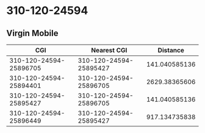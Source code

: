 # 310-120-24594
## Virgin Mobile


| CGI | Nearest CGI | Distance |
|-----|-------------|----------|
| 310-120-24594-25896705 | 310-120-24594-25895427 | 141.040585136 |
| 310-120-24594-25894401 | 310-120-24594-25896705 | 2629.38365606 |
| 310-120-24594-25895427 | 310-120-24594-25896705 | 141.040585136 |
| 310-120-24594-25896449 | 310-120-24594-25895427 | 917.134735838 |
